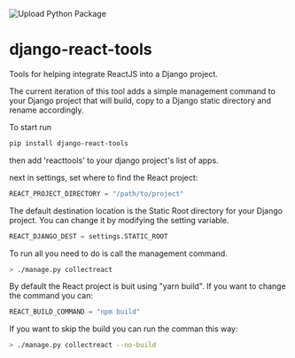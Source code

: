 ![Upload Python Package](https://github.com/renderbox/django-react-tools/workflows/Upload%20Python%20Package/badge.svg)

# django-react-tools
Tools for helping integrate ReactJS into a Django project.

The current iteration of this tool adds a simple management command to your Django project that will build, copy to a Django static directory and rename accordingly.



To start run 

```bash
pip install django-react-tools
```

then add 'reacttools' to your django project's list of apps.

next in settings, set where to find the React project:

```python
REACT_PROJECT_DIRECTORY = "/path/to/project"
```

The default destination location is the Static Root directory for your Django project.  You can change it by modifying the setting variable.

```python
REACT_DJANGO_DEST = settings.STATIC_ROOT
```

To run all you need to do is call the management command.

```bash
> ./manage.py collectreact
```

By default the React project is buit using "yarn build".  If you want to change the command you can:

```python
REACT_BUILD_COMMAND = "npm build"
```

If you want to skip the build you can run the comman this way:
```bash
> ./manage.py collectreact --no-build
```

